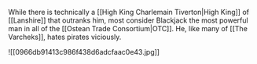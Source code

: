 While there is technically a [[High King Charlemain Tiverton|High King]] of [[Lanshire]] that outranks him, most consider Blackjack the most powerful man in all of the [[Ostean Trade Consortium|OTC]]. He, like many of [[The Varcheks]], hates pirates viciously.

![[0966db91413c986f438d6adcfaac0e43.jpg]]